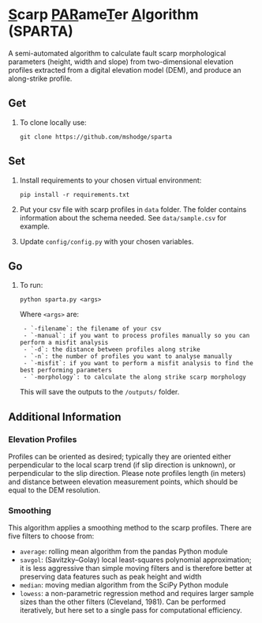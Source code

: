 # <b><u>S</b></u>carp <b><u>PAR</b></u>ame<b><u>T</b></u>er <b><u>A</b></u>lgorithm (SPARTA)

A semi-automated algorithm to calculate fault scarp morphological parameters (height, width and slope) from
two-dimensional elevation profiles extracted from a digital elevation model (DEM), and produce an along-strike profile.


## Get

1. To clone locally use:

    ```git clone https://github.com/mshodge/sparta```

## Set

1. Install requirements to your chosen virtual environment:

    ```pip install -r requirements.txt```


2. Put your csv file with scarp profiles in `data` folder. The folder contains information about the schema needed.
 See `data/sample.csv` for example.

3. Update `config/config.py` with your chosen variables.


## Go

1. To run:

    ```
    python sparta.py <args>
    ```

    Where `<args>` are:

        - `-filename`: the filename of your csv
        - `-manual`: if you want to process profiles manually so you can perform a misfit analysis
        - `-d`: the distance between profiles along strike
        - `-n`: the number of profiles you want to analyse manually
        - `-misfit`: if you want to perform a misfit analysis to find the best performing parameters
        - `-morphology`: to calculate the along strike scarp morphology

    This will save the outputs to the `/outputs/` folder.

## Additional Information

### Elevation Profiles

Profiles can be oriented as desired; typically they are oriented either perpendicular to the local scarp trend
(if slip direction is unknown), or perpendicular to the slip direction. Please note profiles length (in meters) and
distance between elevation measurement points, which should be equal to the DEM resolution.

### Smoothing

This algorithm applies a smoothing method to the scarp profiles. There are five filters to choose from:

- `average`: rolling mean algorithm from the pandas Python module
- `savgol`: (Savitzky–Golay) local least-squares polynomial approximation; it is less aggressive than simple moving
filters and is therefore better at preserving data features such as peak height and width
- `median`: moving median algorithm from the SciPy Python module
- `lowess`: a non-parametric regression method and requires larger sample sizes than the other filters (Cleveland, 1981).
Can be performed iteratively, but here set to a single pass for computational efficiency.

